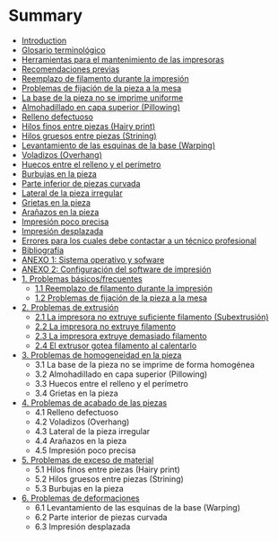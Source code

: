 # Summary

* [Introduction](README.md)
* [Glosario terminológico](glosario.md)
* [Herramientas para el mantenimiento de las impresoras](herramientas_para_el_mantenimiento_de_las_impresor.md)
* [Recomendaciones previas](recomendaciones_previas.md)
* [Reemplazo de filamento durante la impresión](escasez_de_filamento_durante_la_impresion_reemplaz.md)
* [Problemas de fijación de la pieza a la mesa](problemas_de_fijacion_de_la_pieza_a_la_mesa.md)
* [La base de la pieza no se imprime uniforme](la_base_de_la_pieza_no_se_imprime_uniforme.md)
* [Almohadillado en capa superior (Pillowing)](almohadillado_pillowing.md)
* [Relleno defectuoso](relleno_defectuoso.md)
* [Hilos finos entre piezas (Hairy print)](aparicion_de_hilos_finos_hairy_print.md)
* [Hilos gruesos entre piezas (Strining)](hilos_gruesos_entre_piezas_strining.md)
* [Levantamiento de las esquinas de la base (Warping)](levantamiento_de_las_esquinas_de_la_base_warping.md)
* [Voladizos (Overhang)](voladizos_overhang.md)
* [Huecos entre el relleno y el perímetro](huecos_entre_el_relleno_y_el_perimetro.md)
* [Burbujas en la pieza](burbujas_en_la_pieza.md)
* [Parte inferior de piezas curvada](bases_curvadas.md)
* [Lateral de la pieza irregular](lateral_de_la_pieza_irregular.md)
* [Grietas en la pieza](grietas_en_la_pieza.md)
* [Arañazos en la pieza](aranazos_en_la_pieza.md)
* [Impresión poco precisa](impresion_poco_precisa.md)
* [Impresión desplazada](impresion_desplazada.md)
* [Errores para los cuales debe contactar a un técnico profesional](errores_para_los_cuales_debe_contactar_a_un_tecnic.md)
* [Bibliografía](bibliografia.md)
* [ANEXO 1: Sistema operativo y sofware](anexo_2_sistema_operativo_y_sofware.md)
* [ANEXO 2: Configuración del software de impresión](anexo_1_archivos_de_configuracion.md)
* [1. Problemas básicos/frecuentes](problemas_basicosfrecuentes.md)
   * [1.1 Reemplazo de filamento durante la impresión](11_reemplazo_de_filamento_durante_la_impresion.md)
   * [1.2 Problemas de fijación de la pieza a la mesa](12_problemas_de_fijacion_de_la_pieza_a_la_mesa.md)
* [2. Problemas de extrusión](problemas_de_extrusion.md)
   * [2.1 La impresora no extruye suficiente filamento (Subextrusión)](21_la_impresora_no_extruye_suficiente_filamento_su.md)
   * [2.2 La impresora no extruye filamento](22_la_impresora_no_extruye_filamento.md)
   * [2.3 La impresora extruye demasiado filamento](23_la_impresora_extruye_demasiado_filamento.md)
   * [2.4 El extrusor gotea filamento al calentarlo](24_el_extrusor_gotea_filamento_al_calentarlo.md)
* [3. Problemas de homogeneidad en la pieza](problemas_de_homogeneidad_del_material.md)
   * 3.1 La base de la pieza no se imprime de forma homogénea
   * 3.2 Almohadillado en capa superior (Pillowing)
   * 3.3 Huecos entre el relleno y el perímetro
   * 3.4 Grietas en la pieza
* [4. Problemas de acabado de las piezas](problemas_de_acabado_de_las_piezas.md)
   * 4.1 Relleno defectuoso
   * 4.2 Voladizos (Overhang)
   * 4.3 Lateral de la pieza irregular
   * 4.4 Arañazos en la pieza
   * 4.5 Impresión poco precisa
* [5. Problemas de exceso de material](problemas_de_exceso_de_material.md)
   * 5.1 Hilos finos entre piezas (Hairy print)
   * 5.2 Hilos gruesos entre piezas (Strining)
   * 5.3 Burbujas en la pieza
* [6. Problemas de deformaciones](problemas_de_deformaciones.md)
   * 6.1 Levantamiento de las esquinas de la base (Warping)
   * 6.2 Parte interior de piezas curvada
   * 6.3 Impresión desplazada

